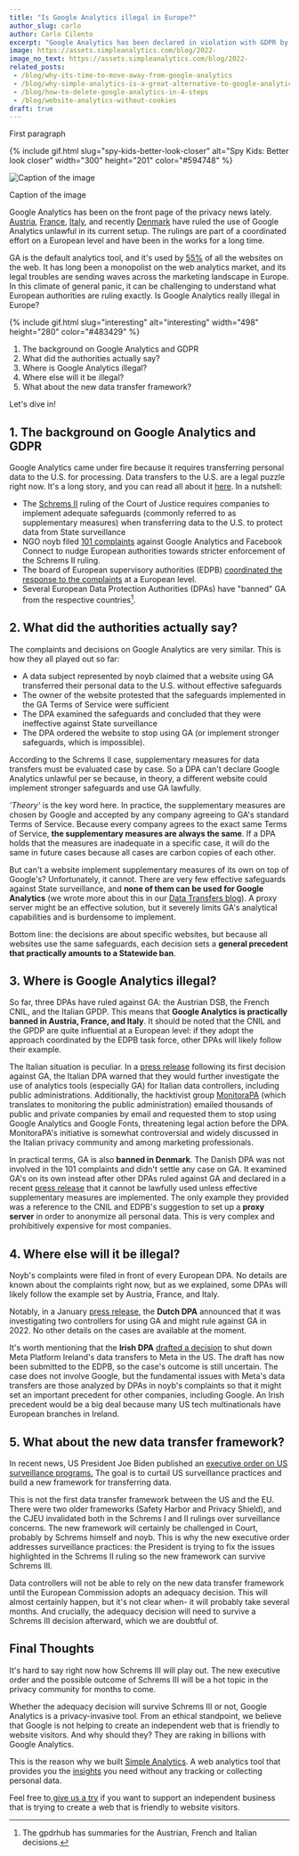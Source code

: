 ```yaml
---
title: "Is Google Analytics illegal in Europe?"
author_slug: carlo
author: Carlo Cilento
excerpt: "Google Analytics has been declared in violation with GDPR by multiple EU Member States. Is Google Analytics now illegal in Europe?"
image: https://assets.simpleanalytics.com/blog/2022-
image_no_text: https://assets.simpleanalytics.com/blog/2022-
related_posts:
 - /blog/why-its-time-to-move-away-from-google-analytics
 - /blog/why-simple-analytics-is-a-great-alternative-to-google-analytics
 - /blog/how-to-delete-google-analytics-in-4-steps
 - /blog/website-analytics-without-cookies
draft: true
---
```


First paragraph

{% include gif.html slug="spy-kids-better-look-closer" alt="Spy Kids: Better look closer" width="300" height="201" color="#594748" %}

<img src="https://assets.simpleanalytics.com/blog/google-alternatives/google-analytics-dashboard.png" alt="Caption of the image" class="border-radius" />
<p class="caption" markdown="1">
  Caption of the image
</p>

Google Analytics has been on the front page of the privacy news lately. [Austria](https://gdprhub.eu/index.php?title=DSB_(Austria)_-_2021-0.586.257_(D155.027)), [France](https://gdprhub.eu/index.php?title=CNIL_(France)_-_Google_Analytics_(no_case_number)), [Italy](https://gdprhub.eu/index.php?title=Garante_per_la_protezione_dei_dati_personali_(Italy)_-_9782890), and recently [Denmark](https://www.simpleanalytics.com/blog/denmark-declares-google-analytics-unlawful) have ruled the use of Google Analytics unlawful in its current setup. The rulings are part of a coordinated effort on a European level and have been in the works for a long time.

GA is the default analytics tool, and it's used by [55%](https://w3techs.com/technologies/overview/traffic_analysis) of all the websites on the web. It has long been a monopolist on the web analytics market, and its legal troubles are sending waves across the marketing landscape in Europe. In this climate of general panic, it can be challenging to understand what European authorities are ruling exactly. Is Google Analytics really illegal in Europe?

{% include gif.html slug="interesting" alt="interesting" width="498" height="280" color="#483429" %}

1.  The background on Google Analytics and GDPR
2.  What did the authorities actually say?
3.  Where is Google Analytics illegal?
4.  Where else will it be illegal?
5.  What about the new data transfer framework?

Let's dive in!

## 1. The background on Google Analytics and GDPR

Google Analytics came under fire because it requires transferring personal data to the U.S. for processing. Data transfers to the U.S. are a legal puzzle right now. It's a long story, and you can read all about it [here](https://www.simpleanalytics.com/blog/how-to-move-forward-with-data-transfers-between-the-eu-us). In a nutshell:

-   The [Schrems II](https://www.google.com/search?q=gdprhub+schrems+II&oq=gdprhub+schr&aqs=chrome.0.69i59j69i57j69i59l2j69i60l2.3865j0j1&sourceid=chrome&ie=UTF-8) ruling of the Court of Justice requires companies to implement adequate safeguards (commonly referred to as supplementary measures) when transferring data to the U.S. to protect data from State surveillance
-   NGO noyb filed [101 complaints](https://noyb.eu/en/101-complaints-eu-us-transfers-filed) against Google Analytics and Facebook Connect to nudge European authorities towards stricter enforcement of the Schrems II ruling.
-   The board of European supervisory authorities (EDPB) [coordinated the response to the complaints](https://edpb.europa.eu/news/news/2020/european-data-protection-board-thirty-seventh-plenary-session-guidelines-controller_en) at a European level.
-   Several European Data Protection Authorities (DPAs) have "banned" GA from the respective countries[^1].

## 2. What did the authorities actually say?

The complaints and decisions on Google Analytics are very similar. This is how they all played out so far:

-   A data subject represented by noyb claimed that a website using GA transferred their personal data to the U.S. without effective safeguards
-   The owner of the website protested that the safeguards implemented in the GA Terms of Service were sufficient
-   The DPA examined the safeguards and concluded that they were ineffective against State surveillance
-   The DPA ordered the website to stop using GA (or implement stronger safeguards, which is impossible).

According to the Schrems II case, supplementary measures for data transfers must be evaluated case by case. So a DPA can't declare Google Analytics unlawful per se because, in theory, a different website could implement stronger safeguards and use GA lawfully.

*'Theory'* is the key word here. In practice, the supplementary measures are chosen by Google and accepted by any company agreeing to GA's standard Terms of Service. Because every company agrees to the exact same Terms of Service, **the supplementary measures are always the same**. If a DPA holds that the measures are inadequate in a specific case, it will do the same in future cases because all cases are carbon copies of each other.

But can't a website implement supplementary measures of its own on top of Google's? Unfortunately, it cannot. There are very few effective safeguards against State surveillance, and **none of them can be used for Google Analytics** (we wrote more about this in our [Data Transfers blog](https://www.simpleanalytics.com/blog/how-to-move-forward-with-data-transfers-between-the-eu-us)). A proxy server might be an effective solution, but it severely limits GA's analytical capabilities and is burdensome to implement.

Bottom line: the decisions are about specific websites, but because all websites use the same safeguards, each decision sets a **general precedent that practically amounts to a Statewide ban**.

## 3. Where is Google Analytics illegal?

So far, three DPAs have ruled against GA: the Austrian DSB, the French CNIL, and the Italian GPDP. This means that **Google Analytics is practically banned in Austria, France, and Italy**. It should be noted that the CNIL and the GPDP are quite influential at a European level: if they adopt the approach coordinated by the EDPB task force, other DPAs will likely follow their example.

The Italian situation is peculiar. In a [press release](https://www.garanteprivacy.it/home/docweb/-/docweb-display/docweb/9782874#english) following its first decision against GA, the Italian DPA warned that they would further investigate the use of analytics tools (especially GA) for Italian data controllers, including public administrations. Additionally, the hacktivist group [MonitoraPA](https://monitora-pa.it/) (which translates to monitoring the public administration) emailed thousands of public and private companies by email and requested them to stop using Google Analytics and Google Fonts, threatening legal action before the DPA. MonitoraPA's initiative is somewhat controversial and widely discussed in the Italian privacy community and among marketing professionals.

In practical terms, GA is also **banned in Denmark**. The Danish DPA was not involved in the 101 complaints and didn't settle any case on GA. It examined GA's on its own instead after other DPAs ruled against GA and declared in a recent [press release](https://www.datatilsynet.dk/english/google-analytics/use-of-google-analytics-for-web-analytics) that it cannot be lawfully used unless effective supplementary measures are implemented. The only example they provided was a reference to the CNIL and EDPB's suggestion to set up a **proxy server** in order to anonymize all personal data. This is very complex and prohibitively expensive for most companies.

## 4. Where else will it be illegal?

Noyb's complaints were filed in front of every European DPA. No details are known about the complaints right now, but as we explained, some DPAs will likely follow the example set by Austria, France, and Italy.

Notably, in a January [press release](https://autoriteitpersoonsgegevens.nl/nl/onderwerpen/internet-telefoon-tv-en-post/cookies#hoe-kan-ik-bij-google-analytics-de-privacy-van-mijn-websitebezoekers-beschermen-4898), the **Dutch DPA** announced that it was investigating two controllers for using GA and might rule against GA in 2022. No other details on the cases are available at the moment.

It's worth mentioning that the **Irish DPA**  [drafted a decision](https://iapp.org/news/a/irish-dpc-files-draft-order-to-halt-metas-data-transfers-to-us/) to shut down Meta Platform Ireland's data transfers to Meta in the US. The draft has now been submitted to the EDPB, so the case's outcome is still uncertain. The case does not involve Google, but the fundamental issues with Meta's data transfers are those analyzed by DPAs in noyb's complaints so that it might set an important precedent for other companies, including Google. An Irish precedent would be a big deal because many US tech multinationals have European branches in Ireland.

## 5. What about the new data transfer framework?

In recent news, US President Joe Biden published an [executive order on US surveillance programs.](https://www.whitehouse.gov/briefing-room/presidential-actions/2022/10/07/executive-order-on-enhancing-safeguards-for-united-states-signals-intelligence-activities/) The goal is to curtail US surveillance practices and build a new framework for transferring data.

This is not the first data transfer framework between the US and the EU. There were two older frameworks (Safety Harbor and Privacy Shield), and the CJEU invalidated both in the Schrems I and II rulings over surveillance concerns. The new framework will certainly be challenged in Court, probably by Schrems himself and noyb. This is why the new executive order addresses surveillance practices: the President is trying to fix the issues highlighted in the Schrems II ruling so the new framework can survive Schrems III.

Data controllers will not be able to rely on the new data transfer framework until the European Commission adopts an adequacy decision. This will almost certainly happen, but it's not clear when- it will probably take several months. And crucially, the adequacy decision will need to survive a Schrems III decision afterward, which we are doubtful of. 

## Final Thoughts

It's hard to say right now how Schrems III will play out. The new executive order and the possible outcome of Schrems III will be a hot topic in the privacy community for months to come.

Whether the adequacy decision will survive Schrems III or not, Google Analytics is a privacy-invasive tool. From an ethical standpoint, we believe that Google is not helping to create an independent web that is friendly to website visitors. And why should they? They are raking in billions with Google Analytics.

This is the reason why we built [Simple Analytics](https://www.simpleanalytics.com/). A web analytics tool that provides you the [insights](https://simpleanalytics.com/simpleanalytics.com) you need without any tracking or collecting personal data.

Feel free to[ give us a try](https://simpleanalytics.com/welcome) if you want to support an independent business that is trying to create a web that is friendly to website visitors.

>[^1]: The gpdrhub has summaries for the Austrian, French and Italian decisions.
